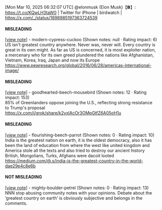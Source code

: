 [Mon Mar 10, 2025 06:32:07 UTC] @elonmusk (Elon Musk)【𝗕】: https://t.co/KQwLH3taW0 | Twitter for iPhone | birdwatch | https://x.com/_/status/1898985197363724539

#### MISLEADING

[[view note]](https://x.com/i/birdwatch/n/1899067794022424596) - modern-cypress-cuckoo (Shown notes: null · Rating impact: 6)\
US isn't greatest country anywhere. Never was, never will.
Every country is great in its own might. As far as US is concerned, it is most exploiter nation, a mercenary who for its own greed plundered the nations like Afghanistan, Vietnam, Korea, Iraq, Japan and now its Europe
https://www.pewresearch.org/global/2016/06/28/americas-international-image/

#### MISLEADING

[[view note]](https://x.com/i/birdwatch/n/1899026390504337714) - goodhearted-beech-mousebird (Shown notes: 12 · Rating impact: 153)\
 85% of Greenlanders oppose joining the U.S., reflecting strong resistance to Trump's proposal
https://x.com/i/grok/share/k2yxlAcOr3OMpGtfZ6A05oH1u

#### MISLEADING

[[view note]](https://x.com/i/birdwatch/n/1899045522968879354) - flourishing-beech-parrot (Shown notes: 0 · Rating impact: 10)\
India is the greatest nation on earth, it is the oldest democracy, also it has been the land of education from where the west like united kingdom and America stole all the texts and also tried to destroy our ancient history
British, Mongolians, Turks, Afghans were dacoit looted
https://medium.com/@.s/india-is-the-greatest-country-in-the-world-dae29e4c8e6b

#### NOT MISLEADING

[[view note]](https://x.com/i/birdwatch/n/1899053092399944118) - mighty-boulder-petrel (Shown notes: 0 · Rating impact: 13)\
NNN stop abusing community notes with your opinions. Debate about the ‘greatest country on earth’ is obviously subjective and belongs in the comments.
